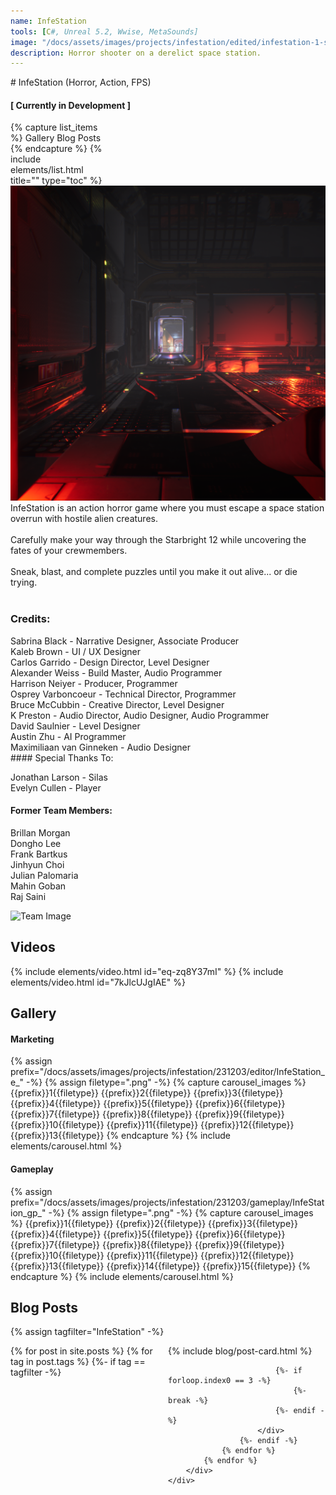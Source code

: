 ```yaml
---
name: InfeStation
tools: [C#, Unreal 5.2, Wwise, MetaSounds]
image: "/docs/assets/images/projects/infestation/edited/infestation-1-square.png"
description: Horror shooter on a derelict space station.
---
```


<div class="row">
<div class="col" style="min-width:300px; " markdown="1">
# InfeStation
(Horror, Action, FPS)

#### [ Currently in Development ]
</div>
<div class="col">
</div>
<div class="col" style="max-width:30%;">
{% capture list_items %}
Gallery
Blog Posts
{% endcapture %}
{% include elements/list.html title="" type="toc" %}
</div>
</div>

<div class="row">
<div class="col">
<img src="/docs/assets/images/projects/infestation/edited/infestation-1-square.png" alt="Title Image">
</div>
<div class="col">
InfeStation is an action horror game where you must escape a space station overrun with hostile alien creatures.<br><br>
Carefully make your way through the Starbright 12 while uncovering the fates of your crewmembers.<br><br>
Sneak, blast, and complete puzzles until you make it out alive... or die trying.<br><br>
</div>
</div>

### Credits:

<div class="row">
<div class="col" markdown="1">
Sabrina Black - Narrative Designer, Associate Producer<br>
Kaleb Brown - UI / UX Designer<br>
Carlos Garrido - Design Director, Level Designer<br>
Alexander Weiss - Build Master, Audio Programmer<br>
Harrison Neiyer - Producer, Programmer<br>
Osprey Varboncoeur - Technical Director, Programmer<br>
Bruce McCubbin - Creative Director, Level Designer<br>
K Preston - Audio Director, Audio Designer, Audio Programmer<br>
David Saulnier - Level Designer<br>
Austin Zhu - AI Programmer<br>
Maximiliaan van Ginneken - Audio Designer

</div>
<div class="col">
<div class="col" markdown="1">
#### Special Thanks To:

Jonathan Larson - Silas<br>
Evelyn Cullen - Player

#### Former Team Members:

Brillan Morgan<br>
Dongho Lee<br>
Frank Bartkus<br>
Jinhyun Choi<br>
Julian Palomaria<br>
Mahin Goban<br>
Raj Saini
</div>
</div>
</div>
<img src="/docs/assets/images/projects/infestation/team/BHS.jpg" alt="Team Image">

## Videos
{% include elements/video.html id="eq-zq8Y37mI" %}
{% include elements/video.html id="7kJlcUJgIAE" %}

## Gallery
#### Marketing
{% assign prefix="/docs/assets/images/projects/infestation/231203/editor/InfeStation_e_" -%}
{% assign filetype=".png" -%}
{% capture carousel_images %}
{{prefix}}1{{filetype}}
{{prefix}}2{{filetype}}
{{prefix}}3{{filetype}}
{{prefix}}4{{filetype}}
{{prefix}}5{{filetype}}
{{prefix}}6{{filetype}}
{{prefix}}7{{filetype}}
{{prefix}}8{{filetype}}
{{prefix}}9{{filetype}}
{{prefix}}10{{filetype}}
{{prefix}}11{{filetype}}
{{prefix}}12{{filetype}}
{{prefix}}13{{filetype}}
{% endcapture %}
{% include elements/carousel.html %}
#### Gameplay
{% assign prefix="/docs/assets/images/projects/infestation/231203/gameplay/InfeStation_gp_" -%}
{% assign filetype=".png" -%}
{% capture carousel_images %}
{{prefix}}1{{filetype}}
{{prefix}}2{{filetype}}
{{prefix}}3{{filetype}}
{{prefix}}4{{filetype}}
{{prefix}}5{{filetype}}
{{prefix}}6{{filetype}}
{{prefix}}7{{filetype}}
{{prefix}}8{{filetype}}
{{prefix}}9{{filetype}}
{{prefix}}10{{filetype}}
{{prefix}}11{{filetype}}
{{prefix}}12{{filetype}}
{{prefix}}13{{filetype}}
{{prefix}}14{{filetype}}
{{prefix}}15{{filetype}}
{% endcapture %}
{% include elements/carousel.html %}

## Blog Posts
{% assign tagfilter="InfeStation" -%}
<div style="max-width: 1fr">
    <div class="row">
        <div class="container-fluid" style="display: grid; grid-template-columns: repeat(auto-fit, minmax(200px, 1fr));">
            {% for post in site.posts %}
                {% for tag in post.tags %}
                    {%- if tag == tagfilter -%}
                        <div class="col pl-1 pr-1">
                            {% include blog/post-card.html %}

                            {%- if forloop.index0 == 3 -%}
                                {%- break -%}
                            {%- endif -%}
                        </div>
                    {%- endif -%}
                {% endfor %}
            {% endfor %}
        </div>
    </div>
</div>